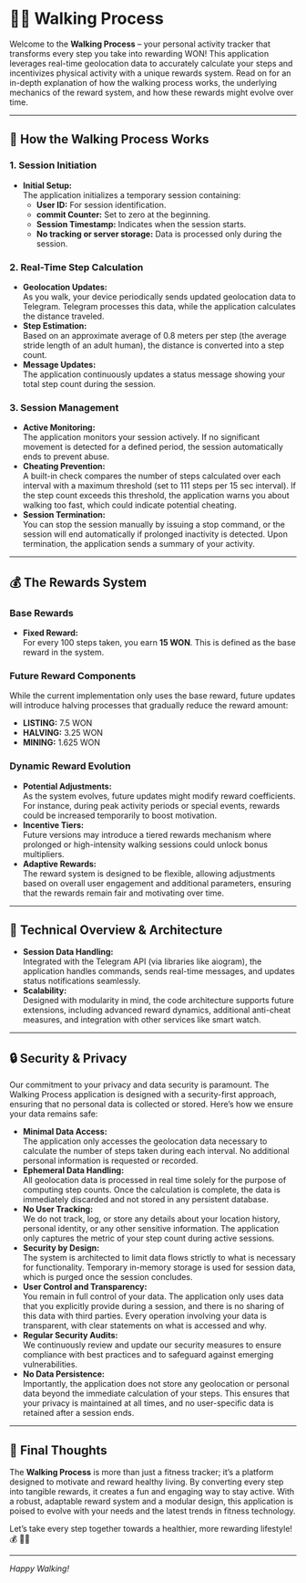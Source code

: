 # 🚶‍♂️ Walking Process

Welcome to the **Walking Process** – your personal activity tracker that transforms every step you take into rewarding WON! This application leverages real-time geolocation data to accurately calculate your steps and incentivizes physical activity with a unique rewards system. Read on for an in-depth explanation of how the walking process works, the underlying mechanics of the reward system, and how these rewards might evolve over time.

---

## 📡 How the Walking Process Works

### 1. **Session Initiation**  
- **Initial Setup:**  
  The application initializes a temporary session containing:  
  - **User ID:** For session identification.  
  - **commit Counter:** Set to zero at the beginning.  
  - **Session Timestamp:** Indicates when the session starts.  
  - **No tracking or server storage:** Data is processed only during the session.  


### 2. **Real-Time Step Calculation**
- **Geolocation Updates:**  
  As you walk, your device periodically sends updated geolocation data to Telegram. Telegram processes this data, while the application calculates the distance traveled.
- **Step Estimation:**  
Based on an approximate average of 0.8 meters per step (the average stride length of an adult human), the distance is converted into a step count.
- **Message Updates:**  
  The application continuously updates a status message showing your total step count during the session.

### 3. **Session Management**
- **Active Monitoring:**  
  The application monitors your session actively. If no significant movement is detected for a defined period, the session automatically ends to prevent abuse.
- **Cheating Prevention:**  
  A built-in check compares the number of steps calculated over each interval with a maximum threshold (set to 111 steps per 15 sec interval). If the step count exceeds this threshold, the application warns you about walking too fast, which could indicate potential cheating.
- **Session Termination:**  
  You can stop the session manually by issuing a stop command, or the session will end automatically if prolonged inactivity is detected. Upon termination, the application sends a summary of your activity.

---

## 💰 The Rewards System

### **Base Rewards**
- **Fixed Reward:**  
  For every 100 steps taken, you earn **15 WON**. This is defined as the base reward in the system.
  
### **Future Reward Components**
While the current implementation only uses the base reward, future updates will introduce halving processes that gradually reduce the reward amount:
- **LISTING:** 7.5 WON 
- **HALVING:** 3.25 WON  
- **MINING:** 1.625 WON 


### **Dynamic Reward Evolution**
- **Potential Adjustments:**  
  As the system evolves, future updates might modify reward coefficients. For instance, during peak activity periods or special events, rewards could be increased temporarily to boost motivation.
- **Incentive Tiers:**  
  Future versions may introduce a tiered rewards mechanism where prolonged or high-intensity walking sessions could unlock bonus multipliers.
- **Adaptive Rewards:**  
  The reward system is designed to be flexible, allowing adjustments based on overall user engagement and additional parameters, ensuring that the rewards remain fair and motivating over time.

---

## 🔧 Technical Overview & Architecture

- **Session Data Handling:**  
  Integrated with the Telegram API (via libraries like aiogram), the application handles commands, sends real-time messages, and updates status notifications seamlessly.
- **Scalability:**  
  Designed with modularity in mind, the code architecture supports future extensions, including advanced reward dynamics, additional anti-cheat measures, and integration with other services like smart watch.

---

## 🔒 Security & Privacy

Our commitment to your privacy and data security is paramount. The Walking Process application is designed with a security-first approach, ensuring that no personal data is collected or stored. Here’s how we ensure your data remains safe:

- **Minimal Data Access:**  
  The application only accesses the geolocation data necessary to calculate the number of steps taken during each interval. No additional personal information is requested or recorded.
- **Ephemeral Data Handling:**  
  All geolocation data is processed in real time solely for the purpose of computing step counts. Once the calculation is complete, the data is immediately discarded and not stored in any persistent database.
- **No User Tracking:**  
  We do not track, log, or store any details about your location history, personal identity, or any other sensitive information. The application only captures the metric of your step count during active sessions.
- **Security by Design:**  
  The system is architected to limit data flows strictly to what is necessary for functionality. Temporary in-memory storage is used for session data, which is purged once the session concludes.
- **User Control and Transparency:**  
  You remain in full control of your data. The application only uses data that you explicitly provide during a session, and there is no sharing of this data with third parties. Every operation involving your data is transparent, with clear statements on what is accessed and why.
- **Regular Security Audits:**  
  We continuously review and update our security measures to ensure compliance with best practices and to safeguard against emerging vulnerabilities.
- **No Data Persistence:**  
  Importantly, the application does not store any geolocation or personal data beyond the immediate calculation of your steps. This ensures that your privacy is maintained at all times, and no user-specific data is retained after a session ends.

---

## 🌟 Final Thoughts

The **Walking Process** is more than just a fitness tracker; it’s a platform designed to motivate and reward healthy living. By converting every step into tangible rewards, it creates a fun and engaging way to stay active. With a robust, adaptable reward system and a modular design, this application is poised to evolve with your needs and the latest trends in fitness technology.

Let’s take every step together towards a healthier, more rewarding lifestyle!💰 🏃‍♂️

---

*Happy Walking!*
